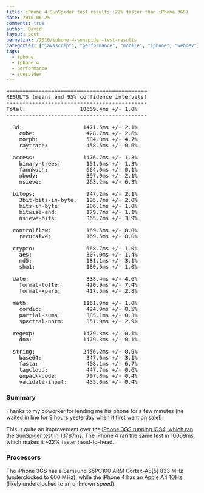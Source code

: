 ```yaml
---
title: iPhone 4 SunSpider test results (22% faster than iPhone 3GS)
date: 2010-06-25
comments: true
author: David
layout: post
permalink: /2010/iphone-4-sunspider-test-results
categories: ["javascript", "performance", "mobile", "iphone", "webdev"]
tags:
  - iphone
  - iphone 4
  - performance
  - sunspider
---
```

<pre>============================================
RESULTS (means and 95% confidence intervals)
--------------------------------------------
Total:                 10669.4ms +/- 1.0%
--------------------------------------------

  3d:                   1471.5ms +/- 2.1%
    cube:                428.7ms +/- 2.6%
    morph:               584.3ms +/- 4.7%
    raytrace:            458.5ms +/- 0.6%

  access:               1476.7ms +/- 1.3%
    binary-trees:        151.6ms +/- 1.3%
    fannkuch:            664.0ms +/- 0.1%
    nbody:               397.9ms +/- 2.1%
    nsieve:              263.2ms +/- 6.3%

  bitops:                947.2ms +/- 2.1%
    3bit-bits-in-byte:   195.7ms +/- 2.0%
    bits-in-byte:        206.1ms +/- 1.0%
    bitwise-and:         179.7ms +/- 1.1%
    nsieve-bits:         365.7ms +/- 3.9%

  controlflow:           169.5ms +/- 8.0%
    recursive:           169.5ms +/- 8.0%

  crypto:                668.7ms +/- 1.0%
    aes:                 307.0ms +/- 1.4%
    md5:                 181.1ms +/- 3.1%
    sha1:                180.6ms +/- 1.0%

  date:                  838.4ms +/- 4.6%
    format-tofte:        420.9ms +/- 7.4%
    format-xparb:        417.5ms +/- 2.8%

  math:                 1161.9ms +/- 1.0%
    cordic:              424.9ms +/- 0.5%
    partial-sums:        385.1ms +/- 0.3%
    spectral-norm:       351.9ms +/- 2.9%

  regexp:               1479.3ms +/- 0.1%
    dna:                1479.3ms +/- 0.1%

  string:               2456.2ms +/- 0.9%
    base64:              347.6ms +/- 3.1%
    fasta:               408.1ms +/- 6.7%
    tagcloud:            447.7ms +/- 0.6%
    unpack-code:         797.8ms +/- 0.4%
    validate-input:      455.0ms +/- 0.4%
</pre>

### Summary

Thanks to my coworker for lending me his phone for a few minutes (he waited in line for 9 hours yesterday when it first went on sale!).

This is quite an improvement over the [iPhone 3GS running iOS4, which ran the SunSpider test in 13787ms][1]. The iPhone 4 ran the same test in 10669ms, which makes it ~22% faster head-to-head.

### Processors

The iPhone 3GS has a Samsung S5PC100 ARM Cortex-A8[5] 833 MHz (underclocked to 600 MHz), while the iPhone 4 has an Apple A4 1GHz (likely underclocked to an unknown speed).

 [1]: http://davidbcalhoun.com/2010/sunspider-ios-3-1-3-versus-ios-4-gm